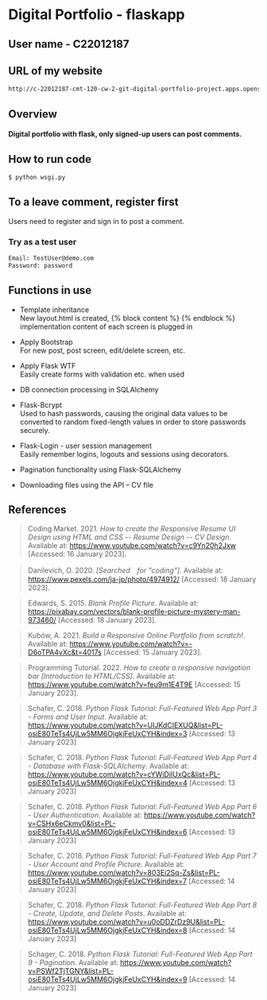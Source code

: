 # Digital Portfolio - flaskapp

## User name - C22012187

## URL of my website
```bash
http://c-22012187-cmt-120-cw-2-git-digital-portfolio-project.apps.openshift.cs.cf.ac.uk/
```

## Overview
#### Digital portfolio with flask, only signed-up users can post comments.

## How to run code
```bash
$ python wsgi.py
```

## To a leave comment, register first
Users need to register and sign in to post a comment.

### Try as a test user
```bash
Email: TestUser@demo.com
Password: password
```


## Functions in use
- Template inheritance  
New layout.html is created, {% block content %} {% endblock %} implementation content of each screen is plugged in

- Apply Bootstrap  
For new post, post screen, edit/delete screen, etc.

- Apply Flask WTF  
Easily create forms with validation etc. when used

- DB connection processing in SQLAlchemy
- Flask-Bcrypt  
Used to hash passwords, causing the original data values to be converted to random fixed-length values in order to store passwords securely.

- Flask-Login - user session management  
Easily remember logins, logouts and sessions using decorators.

- Pagination functionality using Flask-SQLAlchemy

- Downloading files using the API – CV file


## References

> Coding Market. 2021. *How to create the Responsive Resume UI Design using HTML and CSS -- Resume Design -- CV Design*. Available at: https://www.youtube.com/watch?v=c9Yn20h2Jxw [Accessed: 16 January 2023].

> Danilevich, O. 2020. *[Searched　for "coding"]*. Available at: https://www.pexels.com/ja-jp/photo/4974912/ [Accessed: 18 January 2023].

> Edwards, S. 2015. *Blank Profile Picture*. Available at: https://pixabay.com/vectors/blank-profile-picture-mystery-man-973460/ [Accessed: 18 January 2023].

> Kubów, A. 2021. *Build a Responsive Online Portfolio from scratch!*. Available at: https://www.youtube.com/watch?v=-D6oTPA4vXc&t=4017s [Accessed: 15 January 2023].

> Programming Tutorial. 2022. *How to create a responsive navigation bar [Introduction to HTML/CSS]*. Available at: https://www.youtube.com/watch?v=feu9m1E4T9E [Accessed: 15 January 2023].

> Schafer, C. 2018. *Python Flask Tutorial: Full-Featured Web App Part 3 - Forms and User Input*. Available at: https://www.youtube.com/watch?v=UIJKdCIEXUQ&list=PL-osiE80TeTs4UjLw5MM6OjgkjFeUxCYH&index=3 [Accessed: 13 January 2023]

> Schafer, C. 2018. *Python Flask Tutorial: Full-Featured Web App Part 4 - Database with Flask-SQLAlchemy*. Available at: https://www.youtube.com/watch?v=cYWiDiIUxQc&list=PL-osiE80TeTs4UjLw5MM6OjgkjFeUxCYH&index=4 [Accessed: 13 January 2023]

> Schafer, C. 2018. *Python Flask Tutorial: Full-Featured Web App Part 6 - User Authentication*. Available at: https://www.youtube.com/watch?v=CSHx6eCkmv0&list=PL-osiE80TeTs4UjLw5MM6OjgkjFeUxCYH&index=6 [Accessed: 13 January 2023]

> Schafer, C. 2018. *Python Flask Tutorial: Full-Featured Web App Part 7 - User Account and Profile Picture*. Available at: https://www.youtube.com/watch?v=803Ei2Sq-Zs&list=PL-osiE80TeTs4UjLw5MM6OjgkjFeUxCYH&index=7 [Accessed: 14 January 2023]

> Schafer, C. 2018. *Python Flask Tutorial: Full-Featured Web App Part 8 - Create, Update, and Delete Posts*. Available at: https://www.youtube.com/watch?v=u0oDDZrDz9U&list=PL-osiE80TeTs4UjLw5MM6OjgkjFeUxCYH&index=8 [Accessed: 14 January 2023]

> Schager, C. 2018. *Python Flask Tutorial: Full-Featured Web App Part 9 - Pagination*. Available at: https://www.youtube.com/watch?v=PSWf2TjTGNY&list=PL-osiE80TeTs4UjLw5MM6OjgkjFeUxCYH&index=9 [Accessed: 14 January 2023]





<!-- 
Surname, INITIAL(S). Year. Title of image. [Online]. [Date accessed]. Available from: URL -->